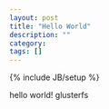 ```yaml
---
layout: post
title: "Hello World"
description: ""
category: 
tags: []
---
```

{% include JB/setup %}


hello world!
glusterfs

